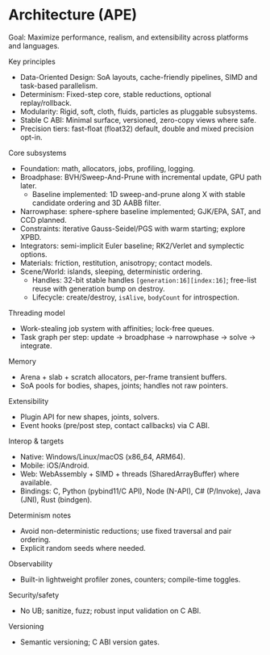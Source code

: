 # Architecture (APE)

Goal: Maximize performance, realism, and extensibility across platforms and languages.

Key principles

- Data-Oriented Design: SoA layouts, cache-friendly pipelines, SIMD and task-based parallelism.
- Determinism: Fixed-step core, stable reductions, optional replay/rollback.
- Modularity: Rigid, soft, cloth, fluids, particles as pluggable subsystems.
- Stable C ABI: Minimal surface, versioned, zero-copy views where safe.
- Precision tiers: fast-float (float32) default, double and mixed precision opt-in.

Core subsystems

- Foundation: math, allocators, jobs, profiling, logging.
- Broadphase: BVH/Sweep-And-Prune with incremental update, GPU path later.
  - Baseline implemented: 1D sweep-and-prune along X with stable candidate ordering and 3D AABB filter.
- Narrowphase: sphere-sphere baseline implemented; GJK/EPA, SAT, and CCD planned.
- Constraints: iterative Gauss-Seidel/PGS with warm starting; explore XPBD.
- Integrators: semi-implicit Euler baseline; RK2/Verlet and symplectic options.
- Materials: friction, restitution, anisotropy; contact models.
- Scene/World: islands, sleeping, deterministic ordering.
  - Handles: 32-bit stable handles `[generation:16][index:16]`; free-list reuse with generation bump on destroy.
  - Lifecycle: create/destroy, `isAlive`, `bodyCount` for introspection.

Threading model

- Work-stealing job system with affinities; lock-free queues.
- Task graph per step: update -> broadphase -> narrowphase -> solve -> integrate.

Memory

- Arena + slab + scratch allocators, per-frame transient buffers.
- SoA pools for bodies, shapes, joints; handles not raw pointers.

Extensibility

- Plugin API for new shapes, joints, solvers.
- Event hooks (pre/post step, contact callbacks) via C ABI.

Interop & targets

- Native: Windows/Linux/macOS (x86_64, ARM64).
- Mobile: iOS/Android.
- Web: WebAssembly + SIMD + threads (SharedArrayBuffer) where available.
- Bindings: C, Python (pybind11/C API), Node (N-API), C# (P/Invoke), Java (JNI), Rust (bindgen).

Determinism notes

- Avoid non-deterministic reductions; use fixed traversal and pair ordering.
- Explicit random seeds where needed.

Observability

- Built-in lightweight profiler zones, counters; compile-time toggles.

Security/safety

- No UB; sanitize, fuzz; robust input validation on C ABI.

Versioning

- Semantic versioning; C ABI version gates.
